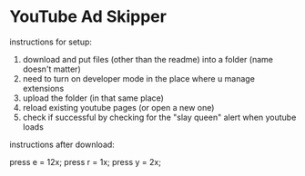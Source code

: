 # YouTube Ad Skipper
instructions for setup:
1. download and put files (other than the readme) into a folder (name doesn't matter)
2. need to turn on developer mode in the place where u manage extensions
3. upload the folder (in that same place)
4. reload existing youtube pages (or open a new one)
5. check if successful by checking for the "slay queen" alert when youtube loads

instructions after download:

press e = 12x; press r = 1x; press y = 2x;
